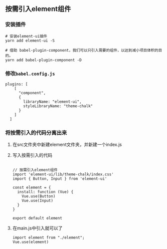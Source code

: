 ## 按需引入element组件

### 安装插件

```
# 安装element-ui插件
yarn add element-ui -S

# 借助 babel-plugin-component，我们可以只引入需要的组件，以达到减小项目体积的目的。
yarn add babel-plugin-component -D
```



### 修改`babel.config.js`

```
plugins: [
    [
      "component",
      {
        libraryName: "element-ui",
        styleLibraryName: "theme-chalk"
      }
    ]
  ]
```



### 将按需引入的代码分离出来

1. 在src文件夹中新建element文件夹，并新建一个index.js

2. 写入按需引入的代码

   ```
   
   // 按需引入element组件
   import 'element-ui/lib/theme-chalk/index.css'
   import { Button, Input } from 'element-ui'
   
   const element = {
     install: function (Vue) {
       Vue.use(Button)
       Vue.use(Input)
     }
   }
   
   export default element
   ```

3. 在main.js中引入就可以了

   ```
   import element from "./element";
   Vue.use(element)
   ```

   